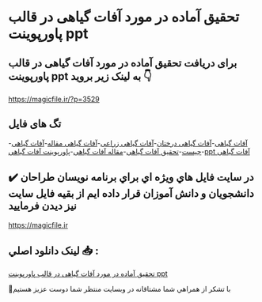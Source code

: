 # تحقیق آماده در مورد آفات گیاهی در قالب پاورپوینت ppt

## برای دریافت تحقیق آماده در مورد آفات گیاهی در قالب پاورپوینت ppt به لینک زیر بروید 👇

https://magicfile.ir/?p=3529

## تگ های فایل

-[آفات گیاهی](https://magicfile.ir/product/%d8%aa%d8%ad%d9%82%db%8c%d9%82-%d8%a2%d9%81%d8%a7%d8%aa-%da%af%db%8c%d8%a7%d9%87%db%8c-%d8%af%d8%b1-%d9%82%d8%a7%d9%84%d8%a8-%d9%be%d8%a7%d9%88%d8%b1%d9%be%d9%88%db%8c%d9%86%d8%aa/)-[آفات گیاهی درختان](https://magicfile.ir/product/%d8%aa%d8%ad%d9%82%db%8c%d9%82-%d8%a2%d9%81%d8%a7%d8%aa-%da%af%db%8c%d8%a7%d9%87%db%8c-%d8%af%d8%b1-%d9%82%d8%a7%d9%84%d8%a8-%d9%be%d8%a7%d9%88%d8%b1%d9%be%d9%88%db%8c%d9%86%d8%aa/)-[آفات گیاهی زراعی](https://magicfile.ir/product/%d8%aa%d8%ad%d9%82%db%8c%d9%82-%d8%a2%d9%81%d8%a7%d8%aa-%da%af%db%8c%d8%a7%d9%87%db%8c-%d8%af%d8%b1-%d9%82%d8%a7%d9%84%d8%a8-%d9%be%d8%a7%d9%88%d8%b1%d9%be%d9%88%db%8c%d9%86%d8%aa/)-[آفات گیاهی مقاله](https://magicfile.ir/product/%d8%aa%d8%ad%d9%82%db%8c%d9%82-%d8%a2%d9%81%d8%a7%d8%aa-%da%af%db%8c%d8%a7%d9%87%db%8c-%d8%af%d8%b1-%d9%82%d8%a7%d9%84%d8%a8-%d9%be%d8%a7%d9%88%d8%b1%d9%be%d9%88%db%8c%d9%86%d8%aa/)-[آفات گیاهی چیست](https://magicfile.ir/product/%d8%aa%d8%ad%d9%82%db%8c%d9%82-%d8%a2%d9%81%d8%a7%d8%aa-%da%af%db%8c%d8%a7%d9%87%db%8c-%d8%af%d8%b1-%d9%82%d8%a7%d9%84%d8%a8-%d9%be%d8%a7%d9%88%d8%b1%d9%be%d9%88%db%8c%d9%86%d8%aa/)-[تحقیق  آفات گیاهی](https://magicfile.ir/product/%d8%aa%d8%ad%d9%82%db%8c%d9%82-%d8%a2%d9%81%d8%a7%d8%aa-%da%af%db%8c%d8%a7%d9%87%db%8c-%d8%af%d8%b1-%d9%82%d8%a7%d9%84%d8%a8-%d9%be%d8%a7%d9%88%d8%b1%d9%be%d9%88%db%8c%d9%86%d8%aa/)-[مقاله  آفات گیاهی](https://magicfile.ir/product/%d8%aa%d8%ad%d9%82%db%8c%d9%82-%d8%a2%d9%81%d8%a7%d8%aa-%da%af%db%8c%d8%a7%d9%87%db%8c-%d8%af%d8%b1-%d9%82%d8%a7%d9%84%d8%a8-%d9%be%d8%a7%d9%88%d8%b1%d9%be%d9%88%db%8c%d9%86%d8%aa/)-[پاورپوینت  آفات گیاهی](https://magicfile.ir/product/%d8%aa%d8%ad%d9%82%db%8c%d9%82-%d8%a2%d9%81%d8%a7%d8%aa-%da%af%db%8c%d8%a7%d9%87%db%8c-%d8%af%d8%b1-%d9%82%d8%a7%d9%84%d8%a8-%d9%be%d8%a7%d9%88%d8%b1%d9%be%d9%88%db%8c%d9%86%d8%aa/)-[ppt  آفات گیاهی](https://magicfile.ir/product/%d8%aa%d8%ad%d9%82%db%8c%d9%82-%d8%a2%d9%81%d8%a7%d8%aa-%da%af%db%8c%d8%a7%d9%87%db%8c-%d8%af%d8%b1-%d9%82%d8%a7%d9%84%d8%a8-%d9%be%d8%a7%d9%88%d8%b1%d9%be%d9%88%db%8c%d9%86%d8%aa/)

## ✔️ در سايت فايل هاي ويژه اي براي برنامه نويسان طراحان دانشجويان و دانش آموزان قرار داده ايم از بقيه فايل سايت نيز ديدن فرماييد

https://magicfile.ir


## لينک دانلود اصلي 📥 :

[تحقیق آماده در مورد آفات گیاهی در قالب پاورپوینت ppt](https://magicfile.ir/product/%d8%aa%d8%ad%d9%82%db%8c%d9%82-%d8%a2%d9%81%d8%a7%d8%aa-%da%af%db%8c%d8%a7%d9%87%db%8c-%d8%af%d8%b1-%d9%82%d8%a7%d9%84%d8%a8-%d9%be%d8%a7%d9%88%d8%b1%d9%be%d9%88%db%8c%d9%86%d8%aa/) 


🙏با تشکر از همراهي شما مشتاقانه در وبسایت منتظر شما دوست عزیز هستیم

